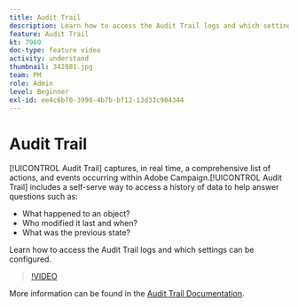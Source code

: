 ```yaml
---
title: Audit Trail
description: Learn how to access the Audit Trail logs and which settings can be configured.
feature: Audit Trail
kt: 7969
doc-type: feature video
activity: understand
thumbnail: 342081.jpg
team: PM
role: Admin
level: Beginner
exl-id: ee4c6b70-3998-4b7b-bf12-13d33c984344
---
```

# Audit Trail

[!UICONTROL Audit Trail] captures, in real time, a comprehensive list of actions, and events occurring within Adobe Campaign.[!UICONTROL Audit Trail] includes a self-serve way to access a history of data to help answer questions such as:

* What happened to an object?
* Who modified it  last and when?
* What was the previous state?

Learn how to access the Audit Trail logs and which settings can be configured.

>[!VIDEO](https://video.tv.adobe.com/v/342081?quality=12)

More information can be found in the [Audit Trail Documentation](https://experienceleague.adobe.com/docs/campaign-classic/using/monitoring-campaign-classic/production-procedures/audit-trail.html).
